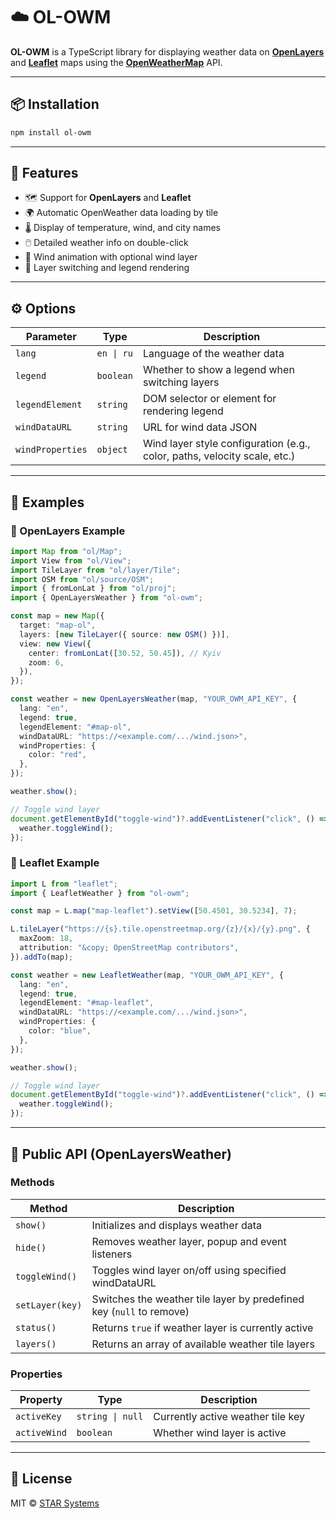# ☁️ OL-OWM

**OL-OWM** is a TypeScript library for displaying weather data on **[OpenLayers](https://openlayers.org/)** and **[Leaflet](https://leafletjs.com/)** maps using the **[OpenWeatherMap](https://openweathermap.org/)** API.

---

## 📦 Installation

```bash
npm install ol-owm
```

---

## 📌 Features

- 🗺️ Support for **OpenLayers** and **Leaflet**
- 🌍 Automatic OpenWeather data loading by tile
- 🌡️ Display of temperature, wind, and city names
- 🖱️ Detailed weather info on double-click
- 💨 Wind animation with optional wind layer
- 🧩 Layer switching and legend rendering

---

## ⚙️ Options

| Parameter        | Type       | Description                                                               |
| ---------------- | ---------- | ------------------------------------------------------------------------- |
| `lang`           | `en \| ru` | Language of the weather data                                              |
| `legend`         | `boolean`  | Whether to show a legend when switching layers                            |
| `legendElement`  | `string`   | DOM selector or element for rendering legend                              |
| `windDataURL`    | `string`   | URL for wind data JSON                                                    |
| `windProperties` | `object`   | Wind layer style configuration (e.g., color, paths, velocity scale, etc.) |

---

## 🧪 Examples

### 🔹 OpenLayers Example

```ts
import Map from "ol/Map";
import View from "ol/View";
import TileLayer from "ol/layer/Tile";
import OSM from "ol/source/OSM";
import { fromLonLat } from "ol/proj";
import { OpenLayersWeather } from "ol-owm";

const map = new Map({
  target: "map-ol",
  layers: [new TileLayer({ source: new OSM() })],
  view: new View({
    center: fromLonLat([30.52, 50.45]), // Kyiv
    zoom: 6,
  }),
});

const weather = new OpenLayersWeather(map, "YOUR_OWM_API_KEY", {
  lang: "en",
  legend: true,
  legendElement: "#map-ol",
  windDataURL: "https://<example.com/.../wind.json>",
  windProperties: {
    color: "red",
  },
});

weather.show();

// Toggle wind layer
document.getElementById("toggle-wind")?.addEventListener("click", () => {
  weather.toggleWind();
});
```

### 🔸 Leaflet Example

```ts
import L from "leaflet";
import { LeafletWeather } from "ol-owm";

const map = L.map("map-leaflet").setView([50.4501, 30.5234], 7);

L.tileLayer("https://{s}.tile.openstreetmap.org/{z}/{x}/{y}.png", {
  maxZoom: 18,
  attribution: "&copy; OpenStreetMap contributors",
}).addTo(map);

const weather = new LeafletWeather(map, "YOUR_OWM_API_KEY", {
  lang: "en",
  legend: true,
  legendElement: "#map-leaflet",
  windDataURL: "https://<example.com/.../wind.json>",
  windProperties: {
    color: "blue",
  },
});

weather.show();

// Toggle wind layer
document.getElementById("toggle-wind")?.addEventListener("click", () => {
  weather.toggleWind();
});
```

---

## 🔧 Public API (OpenLayersWeather)

### Methods

| Method          | Description                                                          |
| --------------- | -------------------------------------------------------------------- |
| `show()`        | Initializes and displays weather data                                |
| `hide()`        | Removes weather layer, popup and event listeners                     |
| `toggleWind()`  | Toggles wind layer on/off using specified windDataURL                |
| `setLayer(key)` | Switches the weather tile layer by predefined key (`null` to remove) |
| `status()`      | Returns `true` if weather layer is currently active                  |
| `layers()`      | Returns an array of available weather tile layers                    |

### Properties

| Property     | Type             | Description                       |
| ------------ | ---------------- | --------------------------------- |
| `activeKey`  | `string \| null` | Currently active weather tile key |
| `activeWind` | `boolean`        | Whether wind layer is active      |

---

## 📄 License

MIT © [STAR Systems](https://github.com/STAR-Systems-Company)
